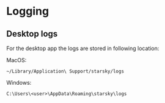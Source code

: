 # Logging

## Desktop logs

For the desktop app the logs are stored in following location:

MacOS:
```
~/Library/Application\ Support/starsky/logs
```

Windows: 
```
C:\Users\<user>\AppData\Roaming\starsky\logs
```
